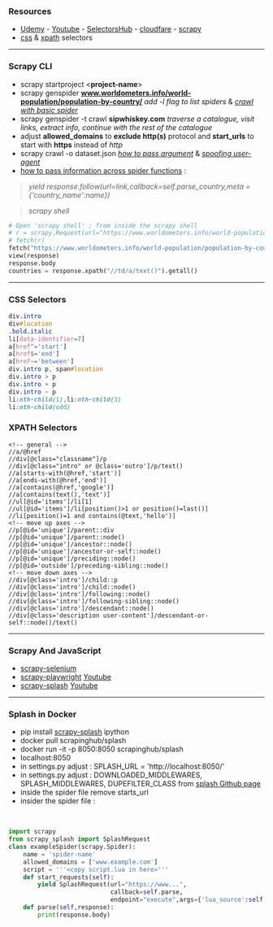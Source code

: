 ### Resources
* [Udemy](https://www.udemy.com/course/web-scraping-in-python-using-scrapy-and-splash/) - [Youtube](https://www.youtube.com/watch?v=aIHTgF6polk&list=PLRzwgpycm-Fjvdf7RpmxnPMyJ80RecJjv) - [SelectorsHub](https://chrome.google.com/webstore/detail/selectorshub/ndgimibanhlabgdgjcpbbndiehljcpfh?hl=en) - [cloudfare](https://checkforcloudflare.selesti.com/) - [scrapy](https://docs.scrapy.org/en/latest/)
* [css](https://www.w3schools.com/cssref/css_selectors.asp) & [xpath](https://devhints.io/xpath) selectors
___
### Scrapy CLI
* scrapy startproject <__project-name__>
* scrapy genspider __<spider-name>__ __www.worldometers.info/world-population/population-by-country/__ _add -l flag to list spiders_ & _[crawl with basic spider](https://www.youtube.com/watch?v=-mkewdn9JdU&list=PLRzwgpycm-Fjvdf7RpmxnPMyJ80RecJjv&index=9)_
* scrapy genspider -t crawl __<spider-name>__ __sipwhiskey.com__ _traverse a catalogue, visit links, extract info, continue with the rest of the catalogue_
* adjust __allowed_domains__ to __exclude http(s)__ protocol and __start_urls__ to start with __https__ instead of _http_
* scrapy crawl __<spider-name>__ -o dataset.json _[how to pass argument](https://youtu.be/yrv9V7ZG5hI)_ & _[spoofing user-agent](https://youtu.be/-mkewdn9JdU)_
* [how to pass information across spider functions](/worldometers/worldometers/spiders/countries.py) :

> _yield response.follow(url=link,callback=self.parse_country,meta = {'country_name':name})_

> _scrapy shell_

```python
# Open 'scrapy shell' ; from inside the scrapy shell
# r = scrapy.Request(url="https://www.worldometers.info/world-population/population-by-country/")
# fetch(r)
fetch("https://www.worldometers.info/world-population/population-by-country/")
view(response)
response.body
countries = response.xpath("//td/a/text()").getall()
```
___
### CSS Selectors
```css
div.intro
div#location
.bold.italic
li[data-identifier=7]
a[href^='start']
a[href$='end']
a[href~='between']
div.intro p, span#location
div.intro > p
div.intro + p
div.intro ~ p
li:nth-child(1),li:nth-child(3)
li:nth-child(odd)
```
### XPATH Selectors
```xpath
<!-- general -->
//a/@href
//div[@class="classname"]/p
//div[@class="intro" or @class='outro']/p/text()
//a[starts-with(@href,'start')]
//a[ends-with(@href,'end')]
//a[contains(@href,'google')]
//a[contains(text(),'text')]
//ul[@id='items']/li[1]
//ul[@id='items']/li[position()>1 or position()=last()]
//li[position()=1 and contains(@text,'hello')]
<!-- move up axes -->
//p[@id='unique']/parent::div
//p[@id='unique']/parent::node()
//p[@id='unique']/ancestor::node()
//p[@id='unique']/ancestor-or-self::node()
//p[@id='unique']/preciding::node()
//p[@id='outside']/preceding-sibling::node()
<!-- move down axes -->
//div[@class='intro']/child::p
//div[@class='intro']/child::node()
//div[@class='intro']/following::node()
//div[@class='intro']/following-sibling::node()
//div[@class='intro']/descendant::node()
//div[@class='description user-content']/descendant-or-self::node()/text()
```
___
### Scrapy And JavaScript
* [scrapy-selenium](https://github.com/clemfromspace/scrapy-selenium)
* [scrapy-playwright](https://github.com/scrapy-plugins/scrapy-playwright) [Youtube](https://www.youtube.com/watch?v=0wO7K-SoUHM&list=PLRzwgpycm-Fjvdf7RpmxnPMyJ80RecJjv&index=14)
* [scrapy-splash](https://github.com/scrapy-plugins/scrapy-splash) [Youtube](https://www.youtube.com/watch?v=mTOXVRao3eA&list=PLRzwgpycm-Fjvdf7RpmxnPMyJ80RecJjv&index=6)

___
### Splash in Docker
* pip install [scrapy-splash](https://github.com/scrapy-plugins/scrapy-splash) ipython
* docker pull scrapinghub/splash
* docker run -it -p 8050:8050 scrapinghub/splash
* localhost:8050
* in settings.py adjust : SPLASH_URL = 'http://localhost:8050/'
* in settings.py adjust : DOWNLOADED_MIDDLEWARES, SPLASH_MIDDLEWARES, DUPEFILTER_CLASS from [splash Github page](https://github.com/scrapy-plugins/scrapy-splash)
* inside the spider file remove starts_url
* insider the spider file :
<br>

```python
import scrapy
from scrapy_splash import SplashRequest
class exampleSpider(scrapy.Spider):
    name = 'spider-name'
    allowed_domains = ['www.example.com']
    script = '''<copy script.lua in here>'''
    def start_requests(self):
        yield SplashRequest(url="https://www...", 
                            callback=self.parse,
                            endpoint="execute",args={'lua_source':self.script})
    def parse(self,response):
        print(response.body)
```